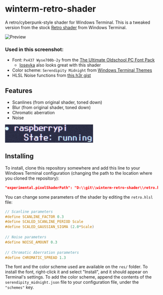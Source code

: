 # winterm-retro-shader
A retro/cyberpunk-style shader for Windows Terminal. This is a tweaked version from the stock [Retro shader](https://github.com/microsoft/terminal/blob/main/samples/PixelShaders/Retro.hlsl) from Windows Terminal.

![Preview](docs/preview.gif)

### Used in this screenshot:

- Font: ```Px437 Wyse700b-2y``` from the [The Ultimate Oldschool PC Font Pack](https://int10h.org/oldschool-pc-fonts/readme/)
  - [Iosevka](https://typeof.net/Iosevka/) also looks great with this shader
- Color scheme: ```Serendipity Midnight``` from [Windows Terminal Themes](https://github.com/atomcorp/themes)
- HLSL Noise functions from [this h3r gist](https://gist.github.com/h3r/3a92295517b2bee8a82c1de1456431dc)

## Features

- Scanlines (from original shader, toned down)
- Blur (from original shader, toned down)
- Chromatic aberration
- Noise

![Close-up](docs/detail.gif)

## Installing

To install, clone this repository somewhere and add this line to your Windows Terminal configuration (changing the path to the location where you cloned the repository):

```json
"experimental.pixelShaderPath": "D:\\git\\winterm-retro-shader\\retro.hlsl"
```

You can change some parameters of the shader by editing the ```retro.hlsl``` file:

```c
// Scanline parameters
#define SCANLINE_FACTOR 0.3
#define SCALED_SCANLINE_PERIOD Scale
#define SCALED_GAUSSIAN_SIGMA (2.0*Scale)

// Noise parameters
#define NOISE_AMOUNT 0.3

// Chromatic Aberration parameters
#define CHROMATIC_SPREAD 1.3 
```

The font and the color scheme used are available on the ```res/``` folder. To install the font, right-click it and select "Install", and it should appear on Terminal's settings. To add the color scheme, append the contents of the ```serendipity_midnight.json``` file to your configuration file, under the ```"schemes"``` key.
